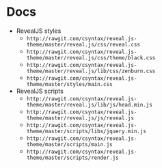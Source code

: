 # Docs

* RevealJS styles
	* `http://rawgit.com/csyntax/reveal.js-theme/master/reveal.js/css/reveal.css`
	* `http://rawgit.com/csyntax/reveal.js-theme/master/reveal.js/css/theme/black.css`
	* `http://rawgit.com/csyntax/reveal.js-theme/master/reveal.js/lib/css/zenburn.css`
	* `http://rawgit.com/csyntax/reveal.js-theme/master/styles/main.css`
* RevealJS scripts
	* `http://rawgit.com/csyntax/reveal.js-theme/master/reveal.js/lib/js/head.min.js`
	* `http://rawgit.com/csyntax/reveal.js-theme/master/reveal.js/js/reveal.js`
	* `http://rawgit.com/csyntax/reveal.js-theme/master/scripts/libs/jquery.min.js`
	* `http://rawgit.com/csyntax/reveal.js-theme/master/scripts/main.js`
	* `http://rawgit.com/csyntax/reveal.js-theme/master/scripts/render.js`